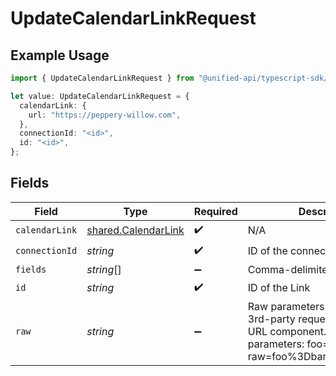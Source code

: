 # UpdateCalendarLinkRequest

## Example Usage

```typescript
import { UpdateCalendarLinkRequest } from "@unified-api/typescript-sdk/sdk/models/operations";

let value: UpdateCalendarLinkRequest = {
  calendarLink: {
    url: "https://peppery-willow.com",
  },
  connectionId: "<id>",
  id: "<id>",
};
```

## Fields

| Field                                                                                                                                            | Type                                                                                                                                             | Required                                                                                                                                         | Description                                                                                                                                      |
| ------------------------------------------------------------------------------------------------------------------------------------------------ | ------------------------------------------------------------------------------------------------------------------------------------------------ | ------------------------------------------------------------------------------------------------------------------------------------------------ | ------------------------------------------------------------------------------------------------------------------------------------------------ |
| `calendarLink`                                                                                                                                   | [shared.CalendarLink](../../../sdk/models/shared/calendarlink.md)                                                                                | :heavy_check_mark:                                                                                                                               | N/A                                                                                                                                              |
| `connectionId`                                                                                                                                   | *string*                                                                                                                                         | :heavy_check_mark:                                                                                                                               | ID of the connection                                                                                                                             |
| `fields`                                                                                                                                         | *string*[]                                                                                                                                       | :heavy_minus_sign:                                                                                                                               | Comma-delimited fields to return                                                                                                                 |
| `id`                                                                                                                                             | *string*                                                                                                                                         | :heavy_check_mark:                                                                                                                               | ID of the Link                                                                                                                                   |
| `raw`                                                                                                                                            | *string*                                                                                                                                         | :heavy_minus_sign:                                                                                                                               | Raw parameters to include in the 3rd-party request. Encoded as a URL component. eg. raw parameters: foo=bar&zoo=bar -> raw=foo%3Dbar%26zoo%3Dbar |